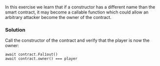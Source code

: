 In this exercise we learn that if a constructor has a different name than the smart contract, it may become a callable function which could allow an arbitrary attacker become the owner of the contract.

### Solution

Call the constructor of the contract and verify that the player is now the owner:
```
await contract.Fal1out()
await contract.owner() === player
```
